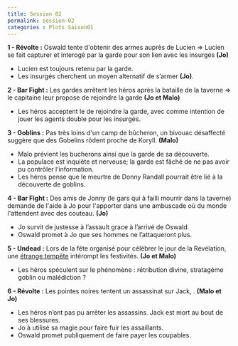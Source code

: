 ```yaml
---
title: Session 02
permalink: session-02
categories : Plots Saison01
---
```


**1 - Révolte :** Oswald tente d'obtenir des armes auprès de Lucien => Lucien se fait capturer et interogé par la garde pour son lien avec les insurgés **(Jo)**
- Lucien est toujours retenu par la garde.
- Les insurgés cherchent un moyen alternatif de s’armer **(Jo)**.

**2 - Bar Fight :** Les gardes arrêtent les héros après la bataille de la taverne => le capitaine leur propose de rejoindre la garde **(Jo et Malo)**
- Les héros acceptent le de rejoindre la garde, avec comme intention de jouer les agents double pour les insurgés.

**3 - Goblins :** Pas très loins d'un camp de bûcheron, un bivouac désaffecté suggère que des Gobelins rôdent proche de Koryll. **(Malo)**
- Malo prévient les bucherons ainsi que la garde de sa découverte.
- La populace est inquiète et nerveuse; la garde est fâché de ne pas avoir pu contrôler l’information.
- Les héros pense que le meurtre de Donny Randall pourrait être lié à la découverte de goblins.

**4 - Bar Fight :** Des amis de Jonny (le gars qui à failli mourrir dans la taverne) demande de l'aide à Jo pour l'apporter dans une ambuscade où du monde l'attendent avec des couteau. **(Jo)**
- Jo survit de justesse à l’assault grace à l’arrivé de Oswald.
- Oswald promet à Jo que ses hommes ne l’attaqueront plus.

**5 - Undead :** Lors de la fête organisé pour célébrer le jour de la Révélation, une [étrange tempête](https://www.youtube.com/watch?v=8Ku3cZCvp80) intérompt les festivités. **(Jo et Malo)**
- Les héros spéculent sur le phénomène : rétribution divine, stratagème goblin ou malédiction ?

**6 - Révolte :** Les pointes noires tentent un assassinat sur Jack, . **(Malo et Jo)**
- Les héros n’ont pas pu arrêter les assassins. Jack est mort au bout de ses blessures.
- Jo à utilisé sa magie pour faire fuir les assaillants.
- Oswald promet publiquement de faire payer les coupables.
